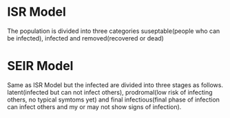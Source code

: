 # ISR Model

The population is divided into three categories suseptable(people who can be infected), infected and removed(recovered or dead)

# SEIR Model

Same as ISR Model but the infected are divided into three stages as follows. latent(infected but can not infect others), prodromal(low risk of infecting others, no typical symtoms yet) and final infectious(final phase of infection can infect others and my or may not show signs of infection).